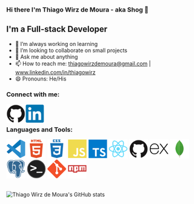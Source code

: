 ### Hi there I'm Thiago Wirz de Moura - aka Shog 👋

## I'm a Full-stack Developer

- 🔭 I’m always working on learning
- 👯 I’m looking to collaborate on small projects
- 💬 Ask me about anything
- 📫 How to reach me: thiagowirzdemoura@gmail.com | www.linkedin.com/in/thiagowirz
- 😄 Pronouns: He/His

### Connect with me:

<a href="https://github.com/ThiagoWirz" target="_blank"> <img align="left" alt="gitHub"  width="50em" src="https://raw.githubusercontent.com/ThiagoWirz/ThiagoWirz/main/icons/github.svg" /> </a>
<a href="https://www.linkedin.com/in/thiagowirz" target="_blank"> <img align="left" alt="LinkedIn"  width="50em" src="https://raw.githubusercontent.com/ThiagoWirz/ThiagoWirz/main/icons/linkedin.svg" /> </a>
</br>
</br>


### Languages and Tools:
<div align="left">
<img  alt="Visual Studio Code"  width="50em" src="https://raw.githubusercontent.com/ThiagoWirz/ThiagoWirz/main/icons/vscode.svg" />
<img  alt="HTML5" width="50em" src="https://raw.githubusercontent.com/ThiagoWirz/ThiagoWirz/main/icons/html5.svg" />
<img  alt="CSS3" width="50em" src="https://raw.githubusercontent.com/ThiagoWirz/ThiagoWirz/main/icons/css3.svg" />
<img  alt="JavaScript" width="50em" src="https://raw.githubusercontent.com/ThiagoWirz/ThiagoWirz/main/icons/javascript.svg" />
<img  alt="TypeScript" width="50em" src="https://raw.githubusercontent.com/ThiagoWirz/ThiagoWirz/main/icons/typescript.svg" />
<img  alt="React" width="50em" src="https://raw.githubusercontent.com/ThiagoWirz/ThiagoWirz/main/icons/react.svg" />
<img  alt="GitHub" width="50em" src="https://raw.githubusercontent.com/ThiagoWirz/ThiagoWirz/main/icons/github.svg" />
<img  alt="Express" width="50em" src="https://raw.githubusercontent.com/ThiagoWirz/ThiagoWirz/main/icons/express.svg" />
<img  alt="MongoDB" width="50em" src="https://raw.githubusercontent.com/ThiagoWirz/ThiagoWirz/main/icons/mongodb.svg" />
<img  alt="Postgresql" width="50em" src="https://raw.githubusercontent.com/ThiagoWirz/ThiagoWirz/main/icons/postgresql.svg" />
<img  alt="Terminal" width="50em" src="https://raw.githubusercontent.com/github/explore/80688e429a7d4ef2fca1e82350fe8e3517d3494d/topics/terminal/terminal.png" />
<img  alt="Git" width="50em" src="https://raw.githubusercontent.com/ThiagoWirz/ThiagoWirz/main/icons/git.svg" />
<img  alt="Npm" width="50em" src="https://raw.githubusercontent.com/ThiagoWirz/ThiagoWirz/main/icons/npm.svg" />
</div>
<br/>




![Thiago Wirz de Moura's GitHub stats](https://github-readme-stats.vercel.app/api?username=thiagoWirz&show_icons=true&theme=radical)
